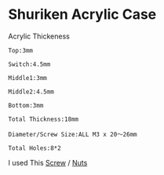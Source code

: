 # Shuriken Acrylic Case
Acrylic Thickeness

    Top:3mm

    Switch:4.5mm

    Middle1:3mm

    Middle2:4.5mm

    Bottom:3mm

    Total Thickness:18mm

    Diameter/Screw Size:ALL M3 x 20～26mm

    Total Holes:8*2

I used This [Screw](https://www.amazon.co.jp/gp/product/B012TAHW9U/) / [Nuts](https://www.amazon.co.jp/gp/product/B00YM3T3C2/) 
